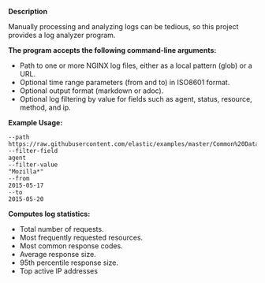 **Description**

Manually processing and analyzing logs can be tedious, so this project provides a log analyzer program.

**The program accepts the following command-line arguments:**
* Path to one or more NGINX log files, either as a local pattern (glob) or a URL.
* Optional time range parameters (from and to) in ISO8601 format.
* Optional output format (markdown or adoc).
* Optional log filtering by value for fields such as agent, status, resource, method, and ip.

**Example Usage:**
```
--path
https://raw.githubusercontent.com/elastic/examples/master/Common%20Data%20Formats/nginx_logs/nginx_logs
--filter-field
agent
--filter-value
"Mozilla*"
--from
2015-05-17
--to
2015-05-20
```


**Computes log statistics:**
* Total number of requests.
* Most frequently requested resources.
* Most common response codes.
* Average response size.
* 95th percentile response size.
* Top active IP addresses
